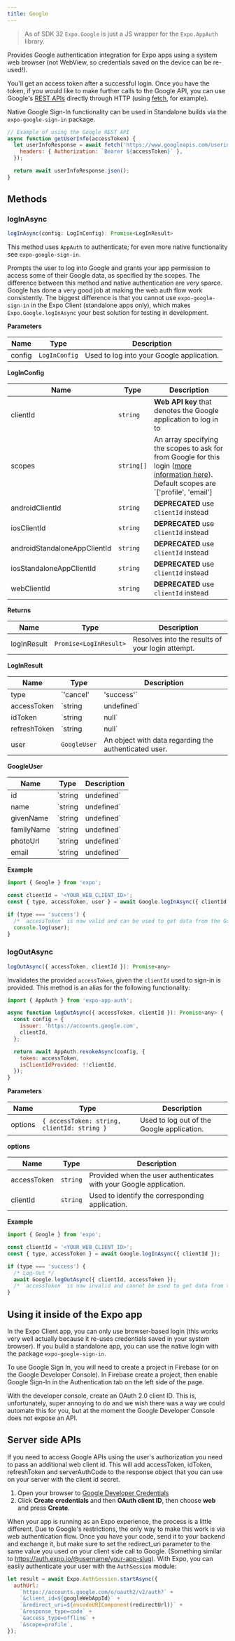 ```yaml
---
title: Google
---
```


> As of SDK 32 `Expo.Google` is just a JS wrapper for the `Expo.AppAuth` library.

Provides Google authentication integration for Expo apps using a system web browser (not WebView, so credentials saved on the device can be re-used!).

You'll get an access token after a successful login. Once you have the token, if you would like to make further calls to the Google API, you can use Google's [REST APIs](https://developers.google.com/apis-explorer/) directly through HTTP (using [fetch](https://facebook.github.io/react-native/docs/network.html#fetch), for example).

Native Google Sign-In functionality can be used in Standalone builds via the `expo-google-sign-in` package.

```javascript
// Example of using the Google REST API
async function getUserInfo(accessToken) {
  let userInfoResponse = await fetch('https://www.googleapis.com/userinfo/v2/me', {
    headers: { Authorization: `Bearer ${accessToken}` },
  });

  return await userInfoResponse.json();
}
```

## Methods

### logInAsync

```js
logInAsync(config: LogInConfig): Promise<LogInResult>
```

This method uses `AppAuth` to authenticate; for even more native functionality see `expo-google-sign-in`.

Prompts the user to log into Google and grants your app permission to access some of their Google data, as specified by the scopes.
The difference between this method and native authentication are very sparce. Google has done a very good job at making the web auth flow work consistently. The biggest difference is that you cannot use `expo-google-sign-in` in the Expo Client (standalone apps only), which makes `Expo.Google.logInAsync` your best solution for testing in development.

**Parameters**

| Name   | Type          | Description                               |
| ------ | ------------- | ----------------------------------------- |
| config | `LogInConfig` | Used to log into your Google application. |

**LogInConfig**

| Name                         | Type       | Description                                                                                                                                                                                                                          |
| ---------------------------- | ---------- | ------------------------------------------------------------------------------------------------------------------------------------------------------------------------------------------------------------------------------------ |
| clientId                     | `string`   | **Web API key** that denotes the Google application to log in to                                                                                                                                                                     |
| scopes                       | `string[]` | An array specifying the scopes to ask for from Google for this login ([more information here](https://gsuite-developers.googleblog.com/2012/01/tips-on-using-apis-discovery-service.html)). Default scopes are `['profile', 'email'] |
| androidClientId              | `string`   | **DEPRECATED** use `clientId` instead                                                                                                                                                                                                |
| iosClientId                  | `string`   | **DEPRECATED** use `clientId` instead                                                                                                                                                                                                |
| androidStandaloneAppClientId | `string`   | **DEPRECATED** use `clientId` instead                                                                                                                                                                                                |
| iosStandaloneAppClientId     | `string`   | **DEPRECATED** use `clientId` instead                                                                                                                                                                                                |
| webClientId                  | `string`   | **DEPRECATED** use `clientId` instead                                                                                                                                                                                                |

**Returns**

| Name        | Type                   | Description                                      |
| ----------- | ---------------------- | ------------------------------------------------ |
| logInResult | `Promise<LogInResult>` | Resolves into the results of your login attempt. |

**LogInResult**

| Name         | Type                   | Description                                                  |
| ------------ | ---------------------- | ------------------------------------------------------------ |
| type         | `'cancel' | 'success'` | Denotes the summary of the user event.                       |
| accessToken  | `string | undefined`   | Used for accessing data from Google, invalidate to "log out" |
| idToken      | `string | null`        | ID token                                                     |
| refreshToken | `string | null`        | Refresh the other tokens.                                    |
| user         | `GoogleUser`           | An object with data regarding the authenticated user.        |

**GoogleUser**

| Name       | Type                 | Description                         |
| ---------- | -------------------- | ----------------------------------- |
| id         | `string | undefined` | optional ID for the user            |
| name       | `string | undefined` | optional name for the user          |
| givenName  | `string | undefined` | optional first name for the user    |
| familyName | `string | undefined` | optional last name for the user     |
| photoUrl   | `string | undefined` | optional photo for the user         |
| email      | `string | undefined` | optional email address for the user |

**Example**

```js
import { Google } from 'expo';

const clientId = '<YOUR_WEB_CLIENT_ID>';
const { type, accessToken, user } = await Google.logInAsync({ clientId });

if (type === 'success') {
  /* `accessToken` is now valid and can be used to get data from the Google API with HTTP requests */
  console.log(user);
}
```

### logOutAsync

```js
logOutAsync({ accessToken, clientId }): Promise<any>
```

Invalidates the provided `accessToken`, given the `clientId` used to sign-in is provided.
This method is an alias for the following functionality:

```js
import { AppAuth } from 'expo-app-auth';

async function logOutAsync({ accessToken, clientId }): Promise<any> {
  const config = {
    issuer: 'https://accounts.google.com',
    clientId,
  };

  return await AppAuth.revokeAsync(config, {
    token: accessToken,
    isClientIdProvided: !!clientId,
  });
}
```

**Parameters**

| Name    | Type                                        | Description                                |
| ------- | ------------------------------------------- | ------------------------------------------ |
| options | `{ accessToken: string, clientId: string }` | Used to log out of the Google application. |

**options**

| Name        | Type     | Description                                                        |
| ----------- | -------- | ------------------------------------------------------------------ |
| accessToken | `string` | Provided when the user authenticates with your Google application. |
| clientId    | `string` | Used to identify the corresponding application.                    |

**Example**

```js
import { Google } from 'expo';

const clientId = '<YOUR_WEB_CLIENT_ID>';
const { type, accessToken } = await Google.logInAsync({ clientId });

if (type === 'success') {
  /* Log-Out */
  await Google.logOutAsync({ clientId, accessToken });
  /* `accessToken` is now invalid and cannot be used to get data from the Google API with HTTP requests */
}
```

## Using it inside of the Expo app

In the Expo Client app, you can only use browser-based login (this works very well actually because it re-uses credentials saved in your system browser). If you build a standalone app, you can use the native login with the package `expo-google-sign-in`.

To use Google Sign In, you will need to create a project in Firebase (or on the Google Developer Console).
In Firebase create a project, then enable Google Sign-In in the Authentication tab on the left side of the page.

With the developer console, create an OAuth 2.0 client ID. This is, unfortunately, super annoying to do and we wish there was a way we could automate this for you, but at the moment the Google Developer Console does not expose an API.

## Server side APIs

If you need to access Google APIs using the user's authorization you need to pass an additional web client id. This will add accessToken, idToken, refreshToken and serverAuthCode to the response object that you can use on your server with the client id secret.

1.  Open your browser to [Google Developer Credentials](https://console.developers.google.com/apis/credentials)
2.  Click **Create credentials** and then **OAuth client ID**, then choose **web** and press **Create**.

When your app is running as an Expo experience, the process is a little different. Due to Google's restrictions, the only way to make this work is via web authentication flow. Once you have your code, send it to your backend and exchange it, but make sure to set the redirect_uri parameter to the same value you used on your client side call to Google.
(Something similar to https://auth.expo.io/@username/your-app-slug). With Expo, you can easily authenticate your user with the `AuthSession` module:

```javascript
let result = await Expo.AuthSession.startAsync({
  authUrl:
    `https://accounts.google.com/o/oauth2/v2/auth?` +
    `&client_id=${googleWebAppId}` +
    `&redirect_uri=${encodeURIComponent(redirectUrl)}` +
    `&response_type=code` +
    `&access_type=offline` +
    `&scope=profile`,
});
```
